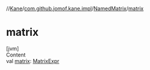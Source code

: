 //[Kane](../../index.md)/[com.github.jomof.kane.impl](../index.md)/[NamedMatrix](index.md)/[matrix](matrix.md)



# matrix  
[jvm]  
Content  
val [matrix](matrix.md): [MatrixExpr](../../com.github.jomof.kane/-matrix-expr/index.md)  



